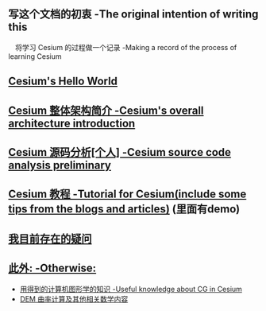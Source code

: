 
## 写这个文档的初衷 -The original intention of writing this
&emsp;将学习 Cesium 的过程做一个记录  -Making a record of the process of learning Cesium
## [Cesium's Hello World](cesium_intro/Cesium_start.md)

## [Cesium 整体架构简介 -Cesium's overall architecture introduction](cesium_intro/Cesium_architecture.md)

## [Cesium 源码分析[个人] -Cesium source code analysis preliminary](cesium_SourceCode/index.md)

<!-- ## [文档阅读记录 -Document reading record(include some tips)](cesium_tutorial/READEME.md) -->
## [Cesium 教程 -Tutorial for Cesium(include some tips from the blogs and articles)](cesium_tutorial/READEME.md) (里面有demo)

## [我目前存在的疑问](./cesium_tutorial/problems_i_am_holding/README.md)


## [此外: -Otherwise:](#)

- [用得到的计算机图形学的知识 -Useful knowledge about CG in Cesium](./CG/CG_baisc.md)
- [DEM 曲率计算及其他相关数学内容](https://help.supermap.com/iDesktop/zh/tutorial/Analyst/Raster/SurfaceAnalyst/CalculateCurvature)




<!-- ## [遇到的学习相关内容的好网站 -Good website i found to learn Cesium](good_website.md) -->